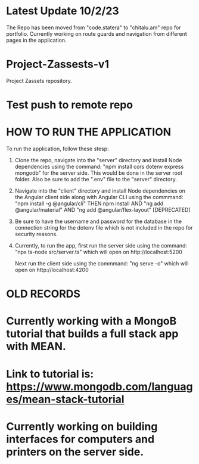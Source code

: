# Latest Update 10/2/23
The Repo has been moved from "code.statera" to "chitalu.am" repo for portfolio. 
Currently working on route guards and navigation from different pages in the application.


# Project-Zassests-v1
Project Zassets repository.

# Test push to remote repo

# HOW TO RUN THE APPLICATION
To run the application, follow these stesp: 
1.  Clone the repo, navigate into the "server" directory and install Node dependencies using the command:
    "npm install cors dotenv express mongodb" for the server side. This would be done in the server root folder. 
    Also be sure to add the ".env" file to the "server" directory.

2.  Navigate into the "client" directory and install Node dependencies on the Angular client side along with Angular CLI using the commmand:
        "npm install -g @angular/cli"
        THEN
        npm install
        AND 
        "ng add @angular/material"
        AND
        "ng add @angular/flex-layout" [DEPRECATED]
3.  Be sure to have the username and password for the database in the connection string for the dotenv file which is not included in the repo for 
    security reasons.
4.  Currently, to run the app, first run the server side using the command: 
        "npx ts-node src/server.ts"
    which will open on http://localhost:5200 

    Next run the client side using the commmand:
        "ng serve -o"
    which will open on http://localhost:4200




# OLD RECORDS 
# Currently working with a MongoB tutorial that builds a full stack app with MEAN. 
# Link to tutorial is: https://www.mongodb.com/languages/mean-stack-tutorial

# Currently working on building interfaces for computers and printers on the server side.